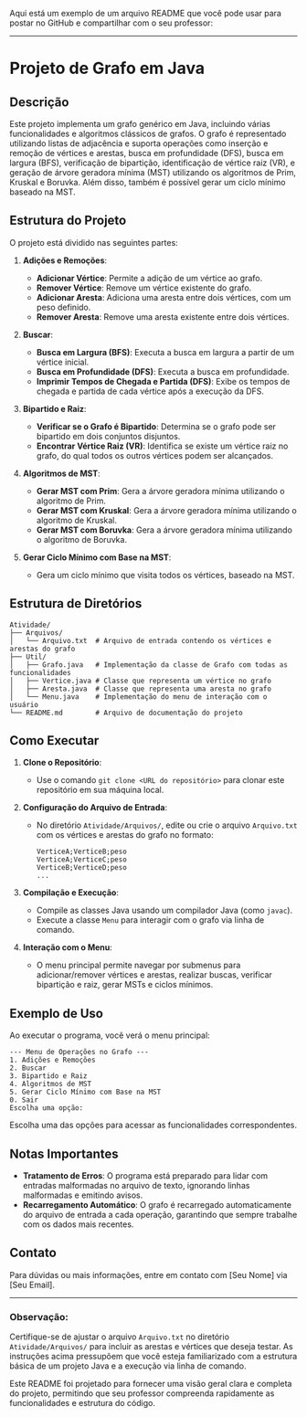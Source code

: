 Aqui está um exemplo de um arquivo README que você pode usar para postar no GitHub e compartilhar com o seu professor:

---

# Projeto de Grafo em Java

## Descrição

Este projeto implementa um grafo genérico em Java, incluindo várias funcionalidades e algoritmos clássicos de grafos. O grafo é representado utilizando listas de adjacência e suporta operações como inserção e remoção de vértices e arestas, busca em profundidade (DFS), busca em largura (BFS), verificação de bipartição, identificação de vértice raiz (VR), e geração de árvore geradora mínima (MST) utilizando os algoritmos de Prim, Kruskal e Boruvka. Além disso, também é possível gerar um ciclo mínimo baseado na MST.

## Estrutura do Projeto

O projeto está dividido nas seguintes partes:

1. **Adições e Remoções**:
   - **Adicionar Vértice**: Permite a adição de um vértice ao grafo.
   - **Remover Vértice**: Remove um vértice existente do grafo.
   - **Adicionar Aresta**: Adiciona uma aresta entre dois vértices, com um peso definido.
   - **Remover Aresta**: Remove uma aresta existente entre dois vértices.

2. **Buscar**:
   - **Busca em Largura (BFS)**: Executa a busca em largura a partir de um vértice inicial.
   - **Busca em Profundidade (DFS)**: Executa a busca em profundidade.
   - **Imprimir Tempos de Chegada e Partida (DFS)**: Exibe os tempos de chegada e partida de cada vértice após a execução da DFS.

3. **Bipartido e Raiz**:
   - **Verificar se o Grafo é Bipartido**: Determina se o grafo pode ser bipartido em dois conjuntos disjuntos.
   - **Encontrar Vértice Raiz (VR)**: Identifica se existe um vértice raiz no grafo, do qual todos os outros vértices podem ser alcançados.

4. **Algoritmos de MST**:
   - **Gerar MST com Prim**: Gera a árvore geradora mínima utilizando o algoritmo de Prim.
   - **Gerar MST com Kruskal**: Gera a árvore geradora mínima utilizando o algoritmo de Kruskal.
   - **Gerar MST com Boruvka**: Gera a árvore geradora mínima utilizando o algoritmo de Boruvka.

5. **Gerar Ciclo Mínimo com Base na MST**:
   - Gera um ciclo mínimo que visita todos os vértices, baseado na MST.

## Estrutura de Diretórios

```
Atividade/
├── Arquivos/
│   └── Arquivo.txt  # Arquivo de entrada contendo os vértices e arestas do grafo
├── Util/
│   ├── Grafo.java   # Implementação da classe de Grafo com todas as funcionalidades
│   ├── Vertice.java # Classe que representa um vértice no grafo
│   ├── Aresta.java  # Classe que representa uma aresta no grafo
│   └── Menu.java    # Implementação do menu de interação com o usuário
└── README.md        # Arquivo de documentação do projeto
```

## Como Executar

1. **Clone o Repositório**:
   - Use o comando `git clone <URL do repositório>` para clonar este repositório em sua máquina local.

2. **Configuração do Arquivo de Entrada**:
   - No diretório `Atividade/Arquivos/`, edite ou crie o arquivo `Arquivo.txt` com os vértices e arestas do grafo no formato:
     ```
     VerticeA;VerticeB;peso
     VerticeA;VerticeC;peso
     VerticeB;VerticeD;peso
     ...
     ```

3. **Compilação e Execução**:
   - Compile as classes Java usando um compilador Java (como `javac`).
   - Execute a classe `Menu` para interagir com o grafo via linha de comando.

4. **Interação com o Menu**:
   - O menu principal permite navegar por submenus para adicionar/remover vértices e arestas, realizar buscas, verificar bipartição e raiz, gerar MSTs e ciclos mínimos.

## Exemplo de Uso

Ao executar o programa, você verá o menu principal:

```
--- Menu de Operações no Grafo ---
1. Adições e Remoções
2. Buscar
3. Bipartido e Raiz
4. Algoritmos de MST
5. Gerar Ciclo Mínimo com Base na MST
0. Sair
Escolha uma opção:
```

Escolha uma das opções para acessar as funcionalidades correspondentes.

## Notas Importantes

- **Tratamento de Erros**: O programa está preparado para lidar com entradas malformadas no arquivo de texto, ignorando linhas malformadas e emitindo avisos.
- **Recarregamento Automático**: O grafo é recarregado automaticamente do arquivo de entrada a cada operação, garantindo que sempre trabalhe com os dados mais recentes.

## Contato

Para dúvidas ou mais informações, entre em contato com [Seu Nome] via [Seu Email].

---

### Observação:

Certifique-se de ajustar o arquivo `Arquivo.txt` no diretório `Atividade/Arquivos/` para incluir as arestas e vértices que deseja testar. As instruções acima pressupõem que você esteja familiarizado com a estrutura básica de um projeto Java e a execução via linha de comando. 

Este README foi projetado para fornecer uma visão geral clara e completa do projeto, permitindo que seu professor compreenda rapidamente as funcionalidades e estrutura do código.
